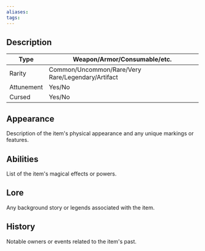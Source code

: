 ```yaml
---
aliases:
tags:
---
```

## Description
| **Type**   | Weapon/Armor/Consumable/etc.                      |
| ---------- | ------------------------------------------------- |
| Rarity     | Common/Uncommon/Rare/Very Rare/Legendary/Artifact |
| Attunement | Yes/No                                            |
| Cursed     | Yes/No                                            |
## Appearance
Description of the item's physical appearance and any unique markings or features.
## Abilities
List of the item's magical effects or powers.
## Lore
Any background story or legends associated with the item.
## History
Notable owners or events related to the item's past.